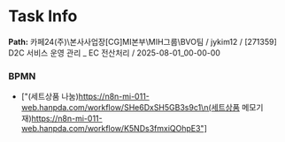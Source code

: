 # Task Info

**Path:** 카페24(주)\본사사업장\[CG]MI본부\MIH그룹\BVO팀 / jykim12 / [271359] D2C 서비스 운영 관리 _ EC 전산처리 / 2025-08-01_00-00-00

### BPMN
- ["(세트상품 나눔)https://n8n-mi-011-web.hanpda.com/workflow/SHe6DxSH5GB3s9c1\n(세트상품 메모기재)https://n8n-mi-011-web.hanpda.com/workflow/K5NDs3fmxiQOhpE3"]

